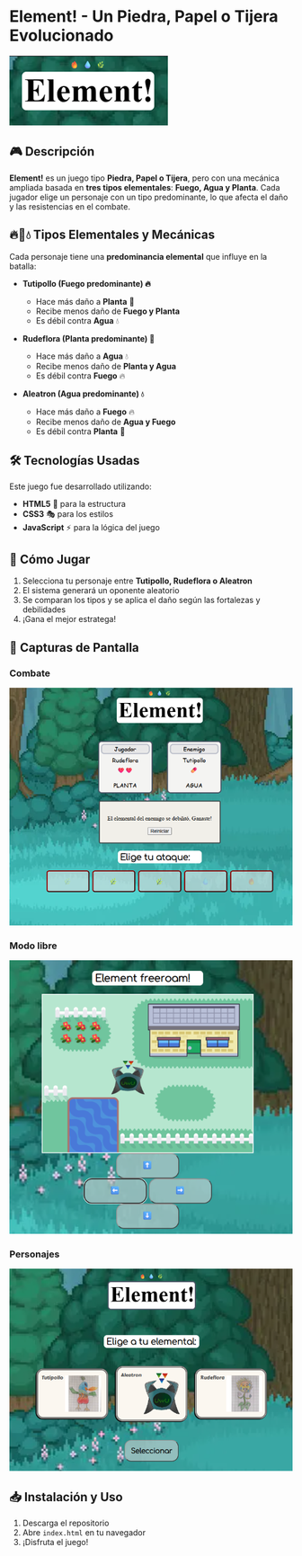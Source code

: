 # Element! - Un Piedra, Papel o Tijera Evolucionado

![Element!-Titulo](Element!.png)

## 🎮 Descripción  
**Element!** es un juego tipo **Piedra, Papel o Tijera**, pero con una mecánica ampliada basada en **tres tipos elementales**: **Fuego, Agua y Planta**. Cada jugador elige un personaje con un tipo predominante, lo que afecta el daño y las resistencias en el combate.  

## 🔥🌿💧 Tipos Elementales y Mecánicas  
Cada personaje tiene una **predominancia elemental** que influye en la batalla:  

- **Tutipollo (Fuego predominante) 🔥**  
  - Hace más daño a **Planta** 🌿  
  - Recibe menos daño de **Fuego y Planta**  
  - Es débil contra **Agua** 💧  

- **Rudeflora (Planta predominante) 🌿**  
  - Hace más daño a **Agua** 💧  
  - Recibe menos daño de **Planta y Agua**  
  - Es débil contra **Fuego** 🔥  

- **Aleatron (Agua predominante) 💧**  
  - Hace más daño a **Fuego** 🔥  
  - Recibe menos daño de **Agua y Fuego**  
  - Es débil contra **Planta** 🌿  

## 🛠️ Tecnologías Usadas  
Este juego fue desarrollado utilizando:  
- **HTML5** 🎨 para la estructura  
- **CSS3** 🎭 para los estilos  
- **JavaScript** ⚡ para la lógica del juego  

## 🚀 Cómo Jugar  
1. Selecciona tu personaje entre **Tutipollo, Rudeflora o Aleatron**  
2. El sistema generará un oponente aleatorio  
3. Se comparan los tipos y se aplica el daño según las fortalezas y debilidades  
4. ¡Gana el mejor estratega!  

## 📸 Capturas de Pantalla  

### Combate
![Gameplay](ELEMENT!-Combate.png)  

### Modo libre
![Gameplay](ELEMENT!-Freeroam.png)  

### Personajes
![Gameplay](ELEMENT!-Personajes.png)  

## 📥 Instalación y Uso  
1. Descarga el repositorio  
2. Abre `index.html` en tu navegador  
3. ¡Disfruta el juego!  
